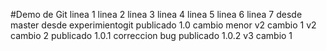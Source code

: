 #Demo de Git
linea 1
linea 2
linea 3
linea 4
linea 5
linea 6
linea 7
desde master
desde experimientogit
publicado 1.0
cambio menor
v2 cambio 1
v2 cambio 2
publicado 1.0.1
correccion bug 
publicado 1.0.2
v3 cambio 1
